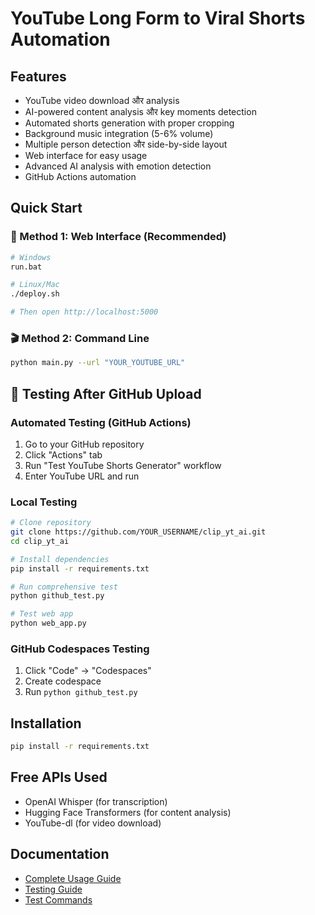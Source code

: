 # YouTube Long Form to Viral Shorts Automation

## Features
- YouTube video download और analysis
- AI-powered content analysis और key moments detection
- Automated shorts generation with proper cropping
- Background music integration (5-6% volume)
- Multiple person detection और side-by-side layout
- Web interface for easy usage
- Advanced AI analysis with emotion detection
- GitHub Actions automation

## Quick Start

### 🚀 Method 1: Web Interface (Recommended)
```bash
# Windows
run.bat

# Linux/Mac
./deploy.sh

# Then open http://localhost:5000
```

### 🎬 Method 2: Command Line
```bash
python main.py --url "YOUR_YOUTUBE_URL"
```

## 🧪 Testing After GitHub Upload

### Automated Testing (GitHub Actions)
1. Go to your GitHub repository
2. Click "Actions" tab
3. Run "Test YouTube Shorts Generator" workflow
4. Enter YouTube URL and run

### Local Testing
```bash
# Clone repository
git clone https://github.com/YOUR_USERNAME/clip_yt_ai.git
cd clip_yt_ai

# Install dependencies
pip install -r requirements.txt

# Run comprehensive test
python github_test.py

# Test web app
python web_app.py
```

### GitHub Codespaces Testing
1. Click "Code" → "Codespaces"
2. Create codespace
3. Run `python github_test.py`

## Installation
```bash
pip install -r requirements.txt
```

## Free APIs Used
- OpenAI Whisper (for transcription)
- Hugging Face Transformers (for content analysis)
- YouTube-dl (for video download)

## Documentation
- [Complete Usage Guide](USAGE_GUIDE.md)
- [Testing Guide](TESTING_GUIDE.md)
- [Test Commands](TEST_COMMANDS.md)
